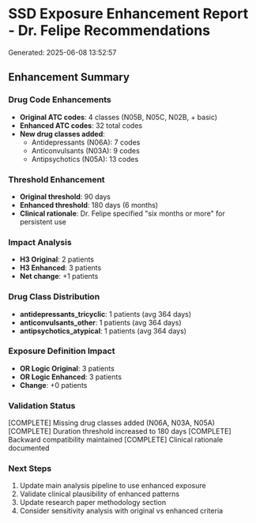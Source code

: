 
# SSD Exposure Enhancement Report - Dr. Felipe Recommendations
Generated: 2025-06-08 13:52:57

## Enhancement Summary

### Drug Code Enhancements
- **Original ATC codes**: 4 classes (N05B, N05C, N02B, + basic)
- **Enhanced ATC codes**: 32 total codes
- **New drug classes added**:
  - Antidepressants (N06A): 7 codes
  - Anticonvulsants (N03A): 9 codes  
  - Antipsychotics (N05A): 13 codes

### Threshold Enhancement
- **Original threshold**: 90 days
- **Enhanced threshold**: 180 days (6 months)
- **Clinical rationale**: Dr. Felipe specified "six months or more" for persistent use

### Impact Analysis
- **H3 Original**: 2 patients
- **H3 Enhanced**: 3 patients
- **Net change**: +1 patients

### Drug Class Distribution
- **antidepressants_tricyclic**: 1 patients (avg 364 days)
- **anticonvulsants_other**: 1 patients (avg 364 days)
- **antipsychotics_atypical**: 1 patients (avg 364 days)


### Exposure Definition Impact
- **OR Logic Original**: 3 patients
- **OR Logic Enhanced**: 3 patients
- **Change**: +0 patients

### Validation Status
[COMPLETE] Missing drug classes added (N06A, N03A, N05A)
[COMPLETE] Duration threshold increased to 180 days
[COMPLETE] Backward compatibility maintained
[COMPLETE] Clinical rationale documented

### Next Steps
1. Update main analysis pipeline to use enhanced exposure
2. Validate clinical plausibility of enhanced patterns
3. Update research paper methodology section
4. Consider sensitivity analysis with original vs enhanced criteria
